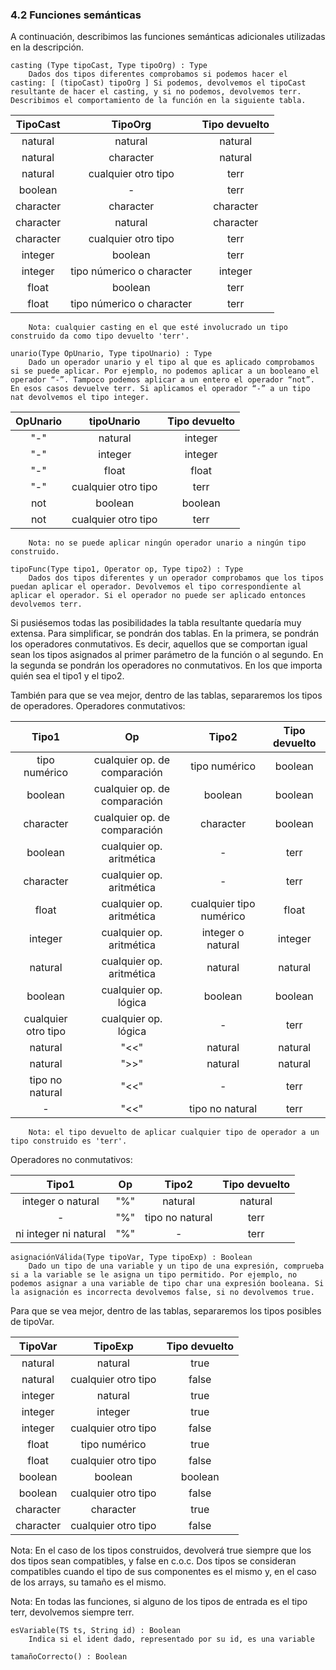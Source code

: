 
### 4.2 Funciones semánticas

A continuación, describimos las funciones semánticas adicionales utilizadas en la descripción.

    casting (Type tipoCast, Type tipoOrg) : Type
        Dados dos tipos diferentes comprobamos si podemos hacer el casting: [ (tipoCast) tipoOrg ] Si podemos, devolvemos el tipoCast resultante de hacer el casting, y si no podemos, devolvemos terr. Describimos el comportamiento de la función en la siguiente tabla.

|    TipoCast     |         TipoOrg           | Tipo devuelto |
|:---------------:|:-------------------------:|:-------------:|
|  natural        | natural                   | natural       |
|  natural        | character                 | natural       |
|  natural        | cualquier otro tipo       | terr          |
|  boolean        | -                         | terr          |
| character       | character                 | character     |
| character       | natural                   | character     |
| character       | cualquier otro tipo       | terr          |
|  integer        | boolean                   | terr          |
|  integer        | tipo númerico o character | integer       |
|   float         | boolean                   | terr          |
|   float         | tipo númerico o character | terr          |

        Nota: cualquier casting en el que esté involucrado un tipo construido da como tipo devuelto 'terr'.

    unario(Type OpUnario, Type tipoUnario) : Type
        Dado un operador unario y el tipo al que es aplicado comprobamos si se puede aplicar. Por ejemplo, no podemos aplicar a un booleano el operador “-”. Tampoco podemos aplicar a un entero el operador “not”. En esos casos devuelve terr. Si aplicamos el operador “-” a un tipo nat devolvemos el tipo integer.

|  OpUnario  |  tipoUnario          | Tipo devuelto |
|:----------:|:--------------------:|:-------------:|
|     "-"    |  natural             |    integer    |
|     "-"    |  integer             |    integer    |
|     "-"    |  float               |     float     |
|     "-"    |  cualquier otro tipo |     terr      |
|     not    |  boolean             |   boolean     |
|     not    |  cualquier otro tipo |     terr      |

        Nota: no se puede aplicar ningún operador unario a ningún tipo construido.

    tipoFunc(Type tipo1, Operator op, Type tipo2) : Type
        Dados dos tipos diferentes y un operador comprobamos que los tipos puedan aplicar el operador. Devolvemos el tipo correspondiente al aplicar el operador. Si el operador no puede ser aplicado entonces devolvemos terr.

Si pusiésemos todas las posibilidades la tabla resultante quedaría muy extensa. Para simplificar, se pondrán dos tablas. En la primera, se pondrán los operadores conmutativos. Es decir, aquellos que se comportan igual sean los tipos asignados al primer parámetro de la función o al segundo. En la segunda se pondrán los operadores no conmutativos. En los que importa quién sea el tipo1 y el tipo2.

También para que se vea mejor, dentro de las tablas, separaremos los tipos de operadores. Operadores conmutativos:

| Tipo1               |             Op               |         Tipo2           | Tipo devuelto |
|:-------------------:|:----------------------------:|:-----------------------:|:-------------:|
| tipo numérico       | cualquier op. de comparación | tipo numérico           | boolean       |
| boolean             | cualquier op. de comparación | boolean                 | boolean       |
| character           | cualquier op. de comparación | character               | boolean       |
| boolean             | cualquier op. aritmética     | -                       | terr          |
| character           | cualquier op. aritmética     | -                       | terr          |
| float               | cualquier op. aritmética     | cualquier tipo numérico | float         |
| integer             | cualquier op. aritmética     | integer o natural       | integer       |
| natural             | cualquier op. aritmética     | natural                 | natural       |
| boolean             | cualquier op. lógica         | boolean                 | boolean       |
| cualquier otro tipo | cualquier op. lógica         | -                       | terr          |
| natural             | "<<"                         | natural                 | natural       |
| natural             | ">>"                         | natural                 | natural       |
| tipo no natural     | "<<"                         | -                       | terr          |
| -                   | "<<"                         | tipo no natural         | terr          |

        Nota: el tipo devuelto de aplicar cualquier tipo de operador a un tipo construido es 'terr'.


Operadores no conmutativos:

|         Tipo1         | Op  |     Tipo2       | Tipo devuelto |
|:---------------------:|:---:|:---------------:|:-------------:|
| integer o natural     | "%" | natural         | natural       |
| -                     | "%" | tipo no natural | terr          |
| ni integer ni natural | "%" | -               | terr          |

    asignaciónVálida(Type tipoVar, Type tipoExp) : Boolean
        Dado un tipo de una variable y un tipo de una expresión, comprueba si a la variable se le asigna un tipo permitido. Por ejemplo, no podemos asignar a una variable de tipo char una expresión booleana. Si la asignación es incorrecta devolvemos false, si no devolvemos true.

Para que se vea mejor, dentro de las tablas, separaremos los tipos posibles de tipoVar.

| TipoVar   | TipoExp             | Tipo devuelto |
|:---------:|:-------------------:|:-------------:|
| natural   | natural             | true          |
| natural   | cualquier otro tipo | false         |
| integer   | natural             | true          |
| integer   | integer             | true          |
| integer   | cualquier otro tipo | false         |
| float     | tipo numérico       | true          |
| float     | cualquier otro tipo | false         |
| boolean   | boolean             | boolean       |
| boolean   | cualquier otro tipo | false         |
| character | character           | true          |
| character | cualquier otro tipo | false         |

Nota: En el caso de los tipos construidos, devolverá true siempre que los dos tipos sean compatibles, y false en c.o.c. Dos tipos se consideran compatibles cuando el tipo de sus componentes es el mismo y, en el caso de los arrays, su tamaño es el mismo.


Nota: En todas las funciones, si alguno de los tipos de entrada es el tipo terr, devolvemos siempre terr.

    esVariable(TS ts, String id) : Boolean
        Indica si el ident dado, representado por su id, es una variable

    tamañoCorrecto() : Boolean  
